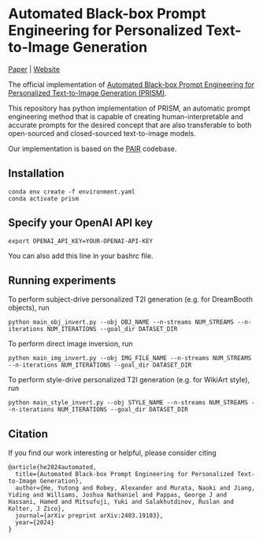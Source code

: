 # Automated Black-box Prompt Engineering for Personalized Text-to-Image Generation
<a href="https://arxiv.org/pdf/2403.19103">Paper</a> | <a href="https://kellyyutonghe.github.io/prism/">Website</a>

The official implementation of <a href="https://arxiv.org/abs/2403.19103">Automated Black-box Prompt Engineering for Personalized Text-to-Image Generation (PRISM)</a>. 

This repository has python implementation of PRISM, an automatic prompt engineering method that is capable of creating human-interpretable and accurate prompts for the desired concept that are also transferable to both open-sourced and closed-sourced text-to-image models.

Our implementation is based on the <a href="https://github.com/patrickrchao/JailbreakingLLMs">PAIR</a> codebase.


## Installation
```
conda env create -f environment.yaml
conda activate prism
```

## Specify your OpenAI API key
```
export OPENAI_API_KEY=YOUR-OPENAI-API-KEY
```
You can also add this line in your bashrc file.

## Running experiments
To perform subject-drive personalized T2I generation (e.g. for DreamBooth objects), run
```
python main_obj_invert.py --obj OBJ_NAME --n-streams NUM_STREAMS --n-iterations NUM_ITERATIONS --goal_dir DATASET_DIR
```

To perform direct image inversion, run
```
python main_img_invert.py --obj IMG_FILE_NAME --n-streams NUM_STREAMS --n-iterations NUM_ITERATIONS --goal_dir DATASET_DIR
```

To perform style-drive personalized T2I generation (e.g. for WikiArt style), run
```
python main_style_invert.py --obj STYLE_NAME --n-streams NUM_STREAMS --n-iterations NUM_ITERATIONS --goal_dir DATASET_DIR
```

## Citation
If you find our work interesting or helpful, please consider citing

```
@article{he2024automated,
  title={Automated Black-box Prompt Engineering for Personalized Text-to-Image Generation},
  author={He, Yutong and Robey, Alexander and Murata, Naoki and Jiang, Yiding and Williams, Joshua Nathaniel and Pappas, George J and Hassani, Hamed and Mitsufuji, Yuki and Salakhutdinov, Ruslan and Kolter, J Zico},
  journal={arXiv preprint arXiv:2403.19103},
  year={2024}
}
```
